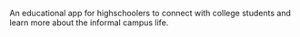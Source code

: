 An educational app for highschoolers to connect with college students and learn more about the informal campus life.

